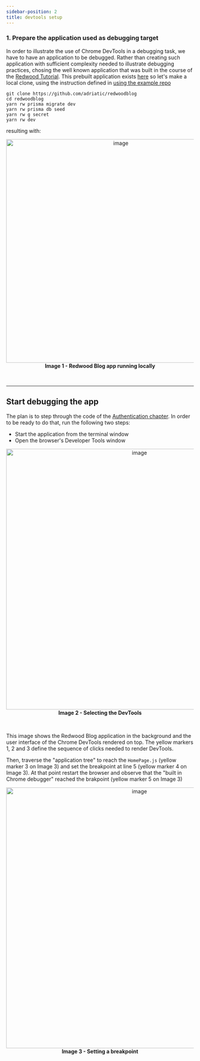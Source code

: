 ```yaml
---
sidebar-position: 2
title: devtools setup
---
```


### 1. Prepare the application used as debugging target

In order to illustrate the use of Chrome DevTools in a debugging task, we have to have an application to be debugged. Rather than creating such application with sufficient complexity needed to illustrate debugging practices, chosing the well known application that was built in the course of the [Redwood Tutorial](https://redwoodjs.com/docs/tutorial/foreword). This prebuilt application exists
 [here](https://github.com/adriatic/redwoodblog) so let's make a local clone, using the instruction defined in [using the example repo](https://redwoodjs.com/docs/tutorial/intermission#using-the-example-repo-recommended)

```
git clone https://github.com/adriatic/redwoodblog
cd redwoodblog
yarn rw prisma migrate dev
yarn rw prisma db seed
yarn rw g secret
yarn rw dev
```
resulting with:

<p align="center">
<img width="600" alt="image" src="https://user-images.githubusercontent.com/2712405/166114124-54b0daa6-130d-49d2-997a-f0cb814e158b.png"/>
<br/>
<b>Image 1 - Redwood Blog app running locally</b>
</p>
<br/>

---

## Start debugging the app

The plan is to step through the code of the [Authentication chapter](https://redwoodjs.com/docs/tutorial/chapter4/authentication). In order to be ready to do that, run the following two steps:

- Start the application from the terminal window
- Open the browser's Developer Tools window

<p align="center">
<img width="700" alt="image" src="https://user-images.githubusercontent.com/2712405/166124153-eb3ca0ac-1054-45cf-b9e1-5143323fcfc5.png"/>
<br/>
<b>Image 2 - Selecting the DevTools </b>
</p>
<br/>

This image shows the Redwood Blog application in the background and the user interface of the Chrome DevTools rendered on top. The yellow markers 1, 2 and 3 define the sequence of clicks needed to render DevTools.

Then, traverse the "application tree" to reach the `HomePage.js` (yellow marker 3 on Image 3) and set the breakpoint at line 5 (yellow marker 4 on Image 3). At that point restart the browser and observe that the "built in Chrome debugger" reached the brakpoint (yellow marker 5 on Image 3)
<br/>


<p align="center">
<img width="700" alt="image" src="https://user-images.githubusercontent.com/2712405/166124289-5642d716-944f-4f4f-b463-ef83d4be710a.png"/>
<br/>
<b>Image 3 - Setting a breakpoint</b>
</p>
<br/>
